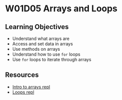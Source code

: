 # W01D05 Arrays and Loops

## Learning Objectives
- Understand what arrays are
- Access and set data in arrays
- Use methods on arrays
- Understand how to use `for` loops
- Use `for` loops to iterate through arrays

## Resources

- [Intro to arrays repl](https://repl.it/@JaclynCasper/Puffin-Array-Intro)
- [Loops repl](https://repl.it/@JaclynCasper/Puffin-Loops)